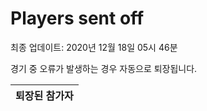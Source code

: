# Players sent off
최종 업데이트: 2020년 12월 18일 05시 46분


경기 중 오류가 발생하는 경우 자동으로 퇴장됩니다.


| 퇴장된 참가자 |
|:---:|